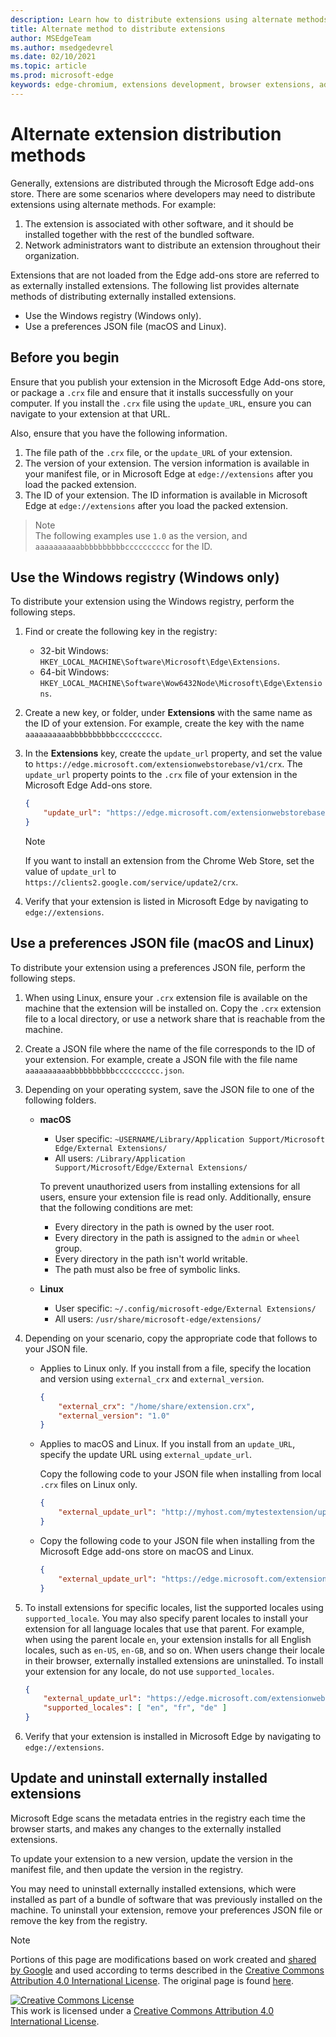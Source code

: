 ```yaml
---
description: Learn how to distribute extensions using alternate methods that don't use verified stores
title: Alternate method to distribute extensions
author: MSEdgeTeam
ms.author: msedgedevrel
ms.date: 02/10/2021
ms.topic: article
ms.prod: microsoft-edge
keywords: edge-chromium, extensions development, browser extensions, add-ons, partner center, developer
---
```

# Alternate extension distribution methods  

Generally, extensions are distributed through the Microsoft Edge add-ons store. There are some scenarios where developers may need to distribute extensions using alternate methods. For example:

1.  The extension is associated with other software, and it should be installed together with the rest of the bundled software.   
1.  Network administrators want to distribute an extension throughout their organization.   

Extensions that are not loaded from the Edge add-ons store are referred to as externally installed extensions. The following list provides alternate methods of distributing externally installed extensions. 

*   Use the Windows registry (Windows only).  
*   Use a preferences JSON file (macOS and Linux).  
    
## Before you begin  

Ensure that you publish your extension in the Microsoft Edge Add-ons store, or package a `.crx` file and ensure that it installs successfully on your computer.  If you install the `.crx` file using the `update_URL`, ensure you can navigate to your extension at that URL.  

Also, ensure that you have the following information.    

1.  The file path of the `.crx` file, or the `update_URL` of your extension.
1.  The version of your extension.  The version information is available in your manifest file, or in Microsoft Edge at `edge://extensions` after you load the packed extension.   
1.  The ID of your extension.  The ID information is available in Microsoft Edge at `edge://extensions` after you load the packed extension.  

> Note  
> The following examples use `1.0` as the version, and `aaaaaaaaaabbbbbbbbbbcccccccccc` for the ID.  

## Use the Windows registry (Windows only)  

To distribute your extension using the Windows registry, perform the following steps.

1.  Find or create the following key in the registry:  
    *   32-bit Windows:  `HKEY_LOCAL_MACHINE\Software\Microsoft\Edge\Extensions`.  
    *   64-bit Windows:  `HKEY_LOCAL_MACHINE\Software\Wow6432Node\Microsoft\Edge\Extensions`.  
1.  Create a new key, or folder, under **Extensions** with the same name as the ID of your extension. For example, create the key with the name `aaaaaaaaaabbbbbbbbbbcccccccccc`.  
1.  In the **Extensions** key, create the `update_url` property, and set the value to `https://edge.microsoft.com/extensionwebstorebase/v1/crx`.  The `update_url` property points to the `.crx` file of your extension in the Microsoft Edge Add-ons store.  

    ```json
    {
        "update_url": "https://edge.microsoft.com/extensionwebstorebase/v1/crx"
    }
    ```  
    
    > [!NOTE]
    > If you want to install an extension from the Chrome Web Store, set the value of `update_url` to `https://clients2.google.com/service/update2/crx`.  
  
1.  Verify that your extension is listed in Microsoft Edge by navigating to `edge://extensions`.  

## Use a preferences JSON file (macOS and Linux)  

To distribute your extension using a preferences JSON file, perform the following steps.

1.  When using Linux, ensure your `.crx` extension file is available on the machine that the extension will be installed on. Copy the `.crx` extension file to a local directory, or use a  network share that is reachable from the machine. 
1.  Create a JSON file where the name of the file corresponds to the ID of your extension. For example, create a JSON file with the file name `aaaaaaaaaabbbbbbbbbbcccccccccc.json`.  
1.  Depending on your operating system, save the JSON file to one of the following folders.   
    *   **macOS**  
        *   User specific: `~USERNAME/Library/Application Support/Microsoft Edge/External Extensions/`  
        *   All users: `/Library/Application Support/Microsoft/Edge/External Extensions/`  
        
        To prevent unauthorized users from installing extensions for all users, ensure your extension file is read only. Additionally, ensure that the following conditions are met:
        
        *   Every directory in the path is owned by the user root.  
        *   Every directory in the path is assigned to the `admin` or `wheel` group.  
        *   Every directory in the path isn't world writable.  
        *   The path must also be free of symbolic links.  
        
    *   **Linux**  
        *   User specific: `~/.config/microsoft-edge/External Extensions/`  
        *   All users: `/usr/share/microsoft-edge/extensions/`  
1.  Depending on your scenario, copy the appropriate code that follows to your JSON file. 
    *   Applies to Linux only. If you install from a file, specify the location and version using `external_crx` and `external_version`.  
            
        ```json
        {
            "external_crx": "/home/share/extension.crx",
            "external_version": "1.0"
        }
        ```  

    *   Applies to macOS and Linux. If you install from an `update_URL`, specify the update URL using `external_update_url`. 
        
        Copy the following code to your JSON file when installing from local `.crx` files on Linux only.  
    
        ```json
        {
            "external_update_url": "http://myhost.com/mytestextension/updates.xml"
        }
        ```  
 
    *  Copy the following code to your JSON file when installing from the Microsoft Edge add-ons store on macOS and Linux.
    
        ```json
        {
            "external_update_url": "https://edge.microsoft.com/extensionwebstorebase/v1/crx"
        }
        ```  
    
1.  To install extensions for specific locales, list the supported locales using `supported_locale`.  You may also specify parent locales to install your extension for all language locales that use that parent. For example, when using the parent locale `en`, your extension installs for all English locales, such as `en-US`, `en-GB`, and so on.  When users change their locale in their browser, externally installed extensions are uninstalled.  To install your extension for any locale, do not use `supported_locales`.  

    ```json
    {
        "external_update_url": "https://edge.microsoft.com/extensionwebstorebase/v1/crx",
        "supported_locales": [ "en", "fr", "de" ]
    }
    ```  

1.  Verify that your extension is installed in Microsoft Edge by navigating to `edge://extensions`.  

## Update and uninstall externally installed extensions

Microsoft Edge scans the metadata entries in the registry each time the browser starts, and makes any changes to the externally installed extensions.  

To update your extension to a new version, update the version in the manifest file, and then update the version in the registry.  

You may need to uninstall externally installed extensions, which were installed as part of a bundle of software that was previously installed on the machine.  To uninstall your extension, remove your preferences JSON file or remove the key from the registry.   

<!-- links -->  

> [!NOTE]
> Portions of this page are modifications based on work created and [shared by Google][GoogleSitePolicies] and used according to terms described in the [Creative Commons Attribution 4.0 International License][CCA4IL].  The original page is found [here](https://developer.chrome.com/apps/external_extensions).  

[![Creative Commons License][CCby4Image]][CCA4IL]  
This work is licensed under a [Creative Commons Attribution 4.0 International License][CCA4IL].  

[CCA4IL]: https://creativecommons.org/licenses/by/4.0  
[CCby4Image]: https://i.creativecommons.org/l/by/4.0/88x31.png  
[GoogleSitePolicies]: https://developers.google.com/terms/site-policies  
